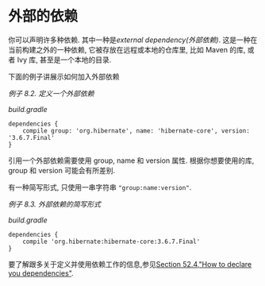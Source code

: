 # 外部的依赖

你可以声明许多种依赖. 其中一种是*external dependency(外部依赖)*. 这是一种在当前构建之外的一种依赖, 它被存放在远程或本地的仓库里, 比如 Maven 的库, 或者 Ivy 库, 甚至是一个本地的目录.

下面的例子讲展示如何加入外部依赖

*例子 8.2. 定义一个外部依赖*

*build.gradle*

    dependencies {
        compile group: 'org.hibernate', name: 'hibernate-core', version: '3.6.7.Final'
    }

引用一个外部依赖需要使用 group, name 和 version 属性. 根据你想要使用的库, group 和 version 可能会有所差别.

有一种简写形式, 只使用一串字符串 `"group:name:version"`.

*例子 8.3. 外部依赖的简写形式*

*build.gradle*

    dependencies {
        compile 'org.hibernate:hibernate-core:3.6.7.Final'
    }


要了解跟多关于定义并使用依赖工作的信息,参见[Section 52.4,"How to declare you dependencies"](https://docs.gradle.org/current/userguide/dependency_management.html#sec:how_to_declare_your_dependencies).

